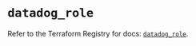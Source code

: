 # `datadog_role`

Refer to the Terraform Registry for docs: [`datadog_role`](https://registry.terraform.io/providers/datadog/datadog/3.43.1/docs/resources/role).
